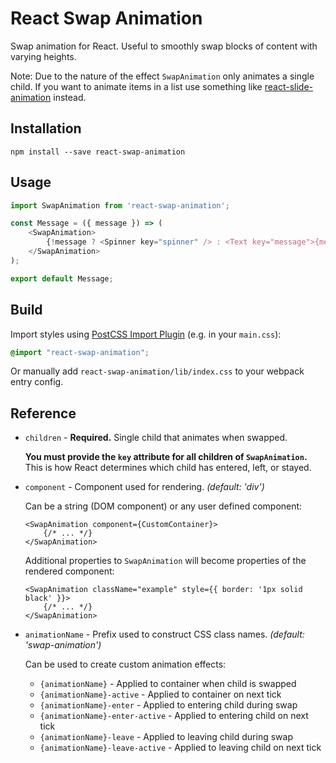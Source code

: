 # React Swap Animation

Swap animation for React. Useful to smoothly swap blocks of content with varying heights. 

Note: Due to the nature of the effect `SwapAnimation` only animates a single child. If you want to animate items in a list use something like [react-slide-animation](https://github.com/cyberthom/react-slide-animation) instead. 


## Installation

```
npm install --save react-swap-animation
```


## Usage

```JavaScript
import SwapAnimation from 'react-swap-animation';

const Message = ({ message }) => (
    <SwapAnimation>
        {!message ? <Spinner key="spinner" /> : <Text key="message">{message}</Text>}
    </SwapAnimation>
);

export default Message;
```



## Build

Import styles using [PostCSS Import Plugin](https://github.com/postcss/postcss-import) (e.g. in your `main.css`):

```CSS
@import "react-swap-animation";
```

Or manually add `react-swap-animation/lib/index.css` to your webpack entry config.


## Reference

* `children` - **Required.** Single child that animates when swapped. 

    **You must provide the `key` attribute for all children of `SwapAnimation`.** This is how React determines which child has entered, left, or stayed.

* `component` - Component used for rendering. *(default: 'div')*

    Can be a string (DOM component) or any user defined component:

    ```
    <SwapAnimation component={CustomContainer}>
        {/* ... */}
    </SwapAnimation>
    ```

    Additional properties to `SwapAnimation` will become properties of the rendered component:

    ```
    <SwapAnimation className="example" style={{ border: '1px solid black' }}>
        {/* ... */}
    </SwapAnimation>
    ```

* `animationName` - Prefix used to construct CSS class names. *(default: 'swap-animation')*

    Can be used to create custom animation effects:

    - `{animationName}` - Applied to container when child is swapped
    - `{animationName}-active` - Applied to container on next tick
    - `{animationName}-enter` - Applied to entering child during swap
    - `{animationName}-enter-active` - Applied to entering child on next tick
    - `{animationName}-leave` - Applied to leaving child during swap
    - `{animationName}-leave-active` - Applied to leaving child on next tick
